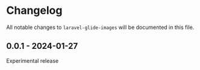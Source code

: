 # Changelog

All notable changes to `laravel-glide-images` will be documented in this file.

## 0.0.1 - 2024-01-27

Experimental release
